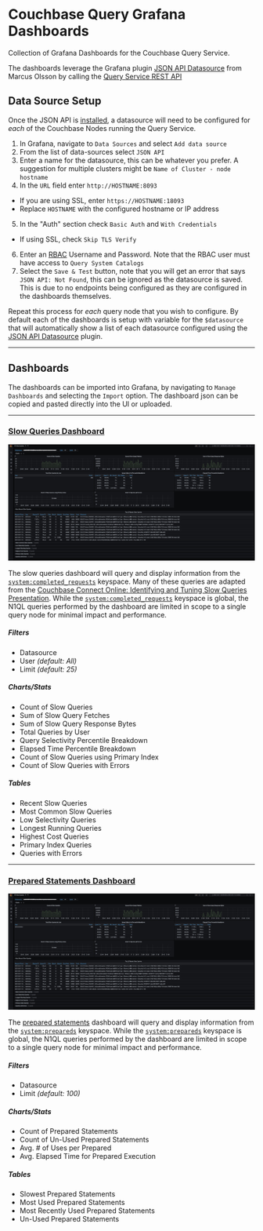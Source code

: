 # Couchbase Query Grafana Dashboards

Collection of Grafana Dashboards for the Couchbase Query Service.  

The dashboards leverage the Grafana plugin [JSON API Datasource](https://marcus.se.net/grafana-json-datasource/) from Marcus Olsson by calling the [Query Service REST API](https://docs.couchbase.com/server/current/n1ql/n1ql-rest-api/index.html)

## Data Source Setup

Once the JSON API is [installed](https://marcus.se.net/grafana-json-datasource/installation), a datasource will need to be configured for _each_ of the Couchbase Nodes running the Query Service.  

1.  In Grafana, navigate to `Data Sources` and select `Add data source`
2.  From the list of data-sources select `JSON API`
3.  Enter a name for the datasource, this can be whatever you prefer.  A suggestion for multiple clusters might be `Name of Cluster - node hostname`
4.  In the `URL` field enter `http://HOSTNAME:8093`
-   If you are using SSL, enter `https://HOSTNAME:18093`
-   Replace `HOSTNAME` with the configured hostname or IP address
5.  In the "Auth" section check `Basic Auth` and `With Credentials`
-   If using SSL, check `Skip TLS Verify`
6.  Enter an [RBAC](https://docs.couchbase.com/server/current/rest-api/rbac.html) Username and Password.  Note that the RBAC user must have access to `Query System Catalogs`
7.  Select the `Save & Test` button, note that you will get an error that says `JSON API: Not Found`, this can be ignored as the datasource is saved.  This is due to no endpoints being configured as they are configured in the dashboards themselves.

Repeat this process for _each_ query node that you wish to configure.   By default each of the dashboards is setup with variable for the `$datasource` that will automatically show a list of each datasource configured using the [JSON API Datasource](https://marcus.se.net/grafana-json-datasource/) plugin.  

---

## Dashboards

The dashboards can be imported into Grafana, by navigating to `Manage Dashboards` and selecting the `Import` option.  The dashboard json can be copied and pasted directly into the UI or uploaded.  

---

### [Slow Queries Dashboard](dashboards/slow-queries-dashboard.json)

![Slow Queries Dashboard](./assets/slow-queries-dashboard.jpg)

The slow queries dashboard will query and display information from the [`system:completed_requests`](https://docs.couchbase.com/server/current/manage/monitor/monitoring-n1ql-query.html#sys-completed-req) keyspace.    Many of these queries are adapted from the [Couchbase Connect Online: Identifying and Tuning Slow Queries Presentation](https://www.youtube.com/watch?v=VlvL6jYCENw&t=1s).   While the  [`system:completed_requests`](https://docs.couchbase.com/server/current/manage/monitor/monitoring-n1ql-query.html#sys-completed-req) keyspace is global, the N1QL queries performed by the dashboard are limited in scope to a single query node for minimal impact and performance.

##### Filters

-   Datasource
-   User _(default: All)_
-   Limit _(default: 25)_

##### Charts/Stats

-   Count of Slow Queries
-   Sum of Slow Query Fetches
-   Sum of Slow Query Response Bytes
-   Total Queries by User
-   Query Selectivity Percentile Breakdown
-   Elapsed Time Percentile Breakdown
-   Count of Slow Queries using Primary Index
-   Count of Slow Queries with Errors

##### Tables

-   Recent Slow Queries
-   Most Common Slow Queries
-   Low Selectivity Queries
-   Longest Running Queries
-   Highest Cost Queries
-   Primary Index Queries
-   Queries with Errors

---

### [Prepared Statements Dashboard](dashboards/prepared-statements-dashboard.json)

![Prepared Statements Dashboard](./assets/slow-queries-dashboard.jpg)

The [prepared statements](https://docs.couchbase.com/java-sdk/current/concept-docs/n1ql-query.html#prepared-statements-for-query-optimization) dashboard will query and display information from the [`system:prepareds`](https://docs.couchbase.com/server/current/manage/monitor/monitoring-n1ql-query.html#sys-prepared) keyspace.      While the  [`system:prepareds`](https://docs.couchbase.com/server/current/manage/monitor/monitoring-n1ql-query.html#sys-prepared) keyspace is global, the N1QL queries performed by the dashboard are limited in scope to a single query node for minimal impact and performance.

##### Filters

-   Datasource
-   Limit _(default: 100)_

##### Charts/Stats

-   Count of Prepared Statements
-   Count of Un-Used Prepared Statements
-   Avg. # of Uses per Prepared
-   Avg. Elapsed Time for Prepared Execution

##### Tables

-   Slowest Prepared Statements
-   Most Used Prepared Statements
-   Most Recently Used Prepared Statements
-   Un-Used Prepared Statements
